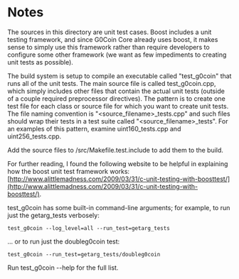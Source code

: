 # Notes
The sources in this directory are unit test cases.  Boost includes a
unit testing framework, and since G0Coin Core already uses boost, it makes
sense to simply use this framework rather than require developers to
configure some other framework (we want as few impediments to creating
unit tests as possible).

The build system is setup to compile an executable called "test_g0coin"
that runs all of the unit tests.  The main source file is called
test_g0coin.cpp, which simply includes other files that contain the
actual unit tests (outside of a couple required preprocessor
directives).  The pattern is to create one test file for each class or
source file for which you want to create unit tests.  The file naming
convention is "<source_filename>_tests.cpp" and such files should wrap
their tests in a test suite called "<source_filename>_tests".  For an
examples of this pattern, examine uint160_tests.cpp and
uint256_tests.cpp.

Add the source files to /src/Makefile.test.include to add them to the build.

For further reading, I found the following website to be helpful in
explaining how the boost unit test framework works:
[http://www.alittlemadness.com/2009/03/31/c-unit-testing-with-boosttest/](http://www.alittlemadness.com/2009/03/31/c-unit-testing-with-boosttest/).

test_g0coin has some built-in command-line arguments; for
example, to run just the getarg_tests verbosely:

    test_g0coin --log_level=all --run_test=getarg_tests

... or to run just the doubleg0coin test:

    test_g0coin --run_test=getarg_tests/doubleg0coin

Run  test_g0coin --help   for the full list.

